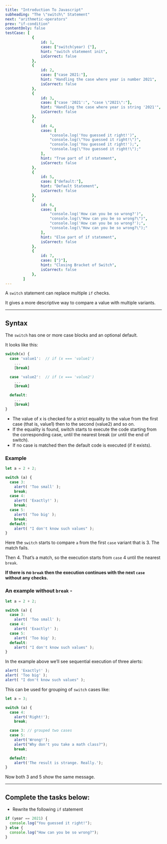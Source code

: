 ```yaml
---
title: "Introduction To Javascript"
subheading: "The \"switch\" Statement"
next: "arithmetic-operators"
prev: "if-condition"
contentOnly: false
testCase: [
			{
				id: 1,
				case: ["switch(year) {"],
				hint: "switch statement init",
				isCorrect: false
			},
			{
				id: 2,
				case: ["case 2021:"],
				hint: "Handling the case where year is number 2021",
				isCorrect: false
			},
			{
				id: 3,
				case: ["case '2021':", "case \"2021\":"],
				hint: "Handling the case where year is string '2021'",
				isCorrect: false
			},
			{
				id: 4,
				case: [
					"console.log('You guessed it right!')",
					"console.log(\"You guessed it right!\")",
					"console.log('You guessed it right!');",
					"console.log(\"You guessed it right!\");"
				],
				hint: "True part of if statement",
				isCorrect: false
			},
			{
				id: 5,
				case: ["default:"],
				hint: "Default Statement",
				isCorrect: false
			},
			{
				id: 6,
				case: [
					"console.log('How can you be so wrong?')",
					"console.log(\"How can you be so wrong?\")",
					"console.log('How can you be so wrong?');",
					"console.log(\"How can you be so wrong?\");"
				],
				hint: "Else part of if statement",
				isCorrect: false
			},
			{
				id: 7,
				case: ["}"],
				hint: "Closing Bracket of Switch",
				isCorrect: false
			},
		]
---
```


A `switch` statement can replace multiple `if` checks.

It gives a more descriptive way to compare a value with multiple variants.

---

## Syntax

The `switch` has one or more case blocks and an optional default.

It looks like this:

```javascript
switch(x) {
  case 'value1':  // if (x === 'value1')
    ...
    [break]

  case 'value2':  // if (x === 'value2')
    ...
    [break]

  default:
    ...
    [break]
}
```

- The value of x is checked for a strict equality to the value from the first case (that is, value1) then to the second (value2) and so on.
- If the equality is found, switch starts to execute the code starting from the corresponding case, until the nearest break (or until the end of switch).
- If no case is matched then the default code is executed (if it exists).

### Example

```javascript
let a = 2 + 2;

switch (a) {
  case 3:
    alert( 'Too small' );
    break;
  case 4:
    alert( 'Exactly!' );
    break;
  case 5:
    alert( 'Too big' );
    break;
  default:
    alert( "I don't know such values" );
}
```
Here the `switch` starts to compare `a` from the first `case` variant that is 3. The match fails.

Then 4. That’s a match, so the execution starts from `case` 4 until the nearest `break`.

**If there is no `break` then the execution continues with the next `case` without any checks.**

### An example without `break` -

```javascript
let a = 2 + 2;

switch (a) {
  case 3:
    alert( 'Too small' );
  case 4:
    alert( 'Exactly!' );
  case 5:
    alert( 'Too big' );
  default:
    alert( "I don't know such values" );
}
```

In the example above we’ll see sequential execution of three alerts:

```javascript
alert( 'Exactly!' );
alert( 'Too big' );
alert( "I don't know such values" );
```

This can be used for grouping of `switch` cases like:

```javascript
let a = 3;

switch (a) {
  case 4:
    alert('Right!');
    break;

  case 3: // grouped two cases
  case 5:
    alert('Wrong!');
    alert("Why don't you take a math class?");
    break;

  default:
    alert('The result is strange. Really.');
}
```

Now both 3 and 5 show the same message.

---

## Complete the tasks below:

- Rewrite the following `if` statement

```js
if (year == 2021) {
  console.log("You guessed it right!");
} else {
  console.log("How can you be so wrong?");
}
```